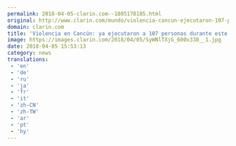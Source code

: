 ```yaml
---
permalink: 2018-04-05-clarin.com--1805178185.html
original: http://www.clarin.com/mundo/violencia-cancun-ejecutaron-107-personas-ano_0_BkHn83XsM.html
domain: clarin.com
title: 'Violencia en Cancún: ya ejecutaron a 107 personas durante este año'
image: https://images.clarin.com/2018/04/05/SyWNlTXjG_600x338__1.jpg
date: 2018-04-05 15:53:13
category: news
translations: 
 - 'en'
 - 'de'
 - 'ru'
 - 'ja'
 - 'fr'
 - 'it'
 - 'zh-CN'
 - 'zh-TW'
 - 'ar'
 - 'pt'
 - 'hy'
---
```


